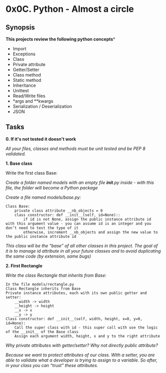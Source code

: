 # 0x0C. Python - Almost a circle


## Synopsis

**This projects review the following python concepts***

 - Import
 - Exceptions
 - Class
 - Private attribute
 - Getter/Setter
 - Class method
 - Static method
 - Inheritance
 - Unittest
 - Read/Write files
 - *args and **kwargs
 - Serialization / Deserialization
 - JSON


## Tasks


**0. If it's not tested it doesn't work**

*All your files, classes and methods must be unit tested and be PEP 8 validated.*


**1. Base class**

Write the first class Base:

*Create a folder named models with an empty file __init__.py inside - with this file, the folder will become a Python package*

*Create a file named models/base.py:*

    Class Base:
        private class attribute __nb_objects = 0
        class constructor: def __init__(self, id=None)::
            if id is not None, assign the public instance attribute id with this argument value - you can assume id is an integer and you don’t need to test the type of it
            otherwise, increment __nb_objects and assign the new value to the public instance attribute id

*This class will be the “base” of all other classes in this project. The goal of it is to manage id attribute in all your future classes and to avoid duplicating the same code (by extension, same bugs)*


**2. First Rectangle**

*Write the class Rectangle that inherits from Base:*

    In the file models/rectangle.py
    Class Rectangle inherits from Base
    Private instance attributes, each with its own public getter and setter:
        __width -> width
        __height -> height
        __x -> x
        __y -> y
    Class constructor: def __init__(self, width, height, x=0, y=0, id=None):
        Call the super class with id - this super call with use the logic of the __init__ of the Base class
        Assign each argument width, height, x and y to the right attribute

*Why private attributes with getter/setter? Why not directly public attribute?*

*Because we want to protect attributes of our class. With a setter, you are able to validate what a developer is trying to assign to a variable. So after, in your class you can “trust” these attributes.*
